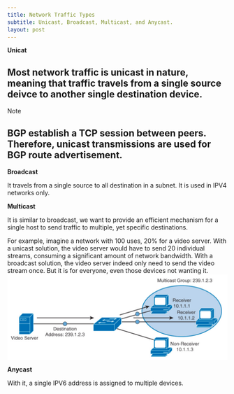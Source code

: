 ```yaml
---
title: Network Traffic Types
subtitle: Unicast, Broadcast, Multicast, and Anycast.
layout: post
---
```

**Unicat**

Most network traffic is unicast in nature, meaning that traffic travels from a single source deivce to another single destination device.
---
Note

BGP establish a TCP session between peers. Therefore, unicast transmissions are used for BGP route advertisement.
---

**Broadcast**

It travels from a single source to all destination in a subnet. It is used in IPV4 networks only.

**Multicast**

It is similar to broadcast, we want to provide an efficient mechanism for a single host to send traffic to multiple, yet specific destinations.

For example, imagine a network with 100 uses, 20% for a video server. With a unicast solution, the video server would have to send 20 individual streams, consuming a significant amount of network bandwidth. With a broadcast solution, the video server indeed only need to send the video stream once. But it is for everyone, even those devices not wanting it.
<img src="/img/posts/Multicast.png" alt="multicast" align="center"/>

**Anycast**

With it, a single IPV6 address is assigned to multiple devices.
